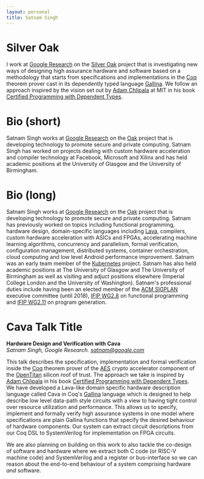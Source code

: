 ```yaml
---
layout: personal
title: Satnam Singh
---
```

# Silver Oak
I work at [Google Research](https://research.google/) on the [Silver Oak](https://github.com/project-oak/oak-hardware) project that is investigating
new ways of designing high assurance hardware and software based
on a methodology that starts from specifications and implementations
in the [Coq](https://coq.inria.fr) theorem prover cast in its dependently typed language
[Gallina](https://coq.github.io/doc/v8.9/refman/language/gallina-specification-language.html). We follow an approach inspired by the vision set out by
[Adam Chlipala](http://adam.chlipala.net) at MIT in his book
[Certified Programming with Dependent Types](http://adam.chlipala.net/cpdt/).


# Bio (short)
Satnam Singh works at [Google Research](https://research.google/)
on the [Oak](https://github.com/project-oak/oak) project that is developing technology to promote secure and private computing.
Satnam Singh has worked on projects dealing with custom hardware acceleration and compiler technology
at Facebook, Microsoft and Xilinx and has held academic positions at the University of Glasgow
and the University of Birmingham.

# Bio (long)
Satnam Singh works at [Google Research](https://research.google/)
on the [Oak](https://github.com/project-oak/oak) project that is developing technology to promote secure and private computing.
Satnam has previously worked on topics including functional programming, hardware design, domain-specific languages including [Lava](http://lava.fpcastle.com), compilers, custom hardware acceleration with ASICs and FPGAs, accelerating machine learning algorithms, concurrency and parallelism, formal verification, configuration management, distributed systems, container orchestration, cloud computing and low level Android performance improvement. 
Satnam was an early team member of the [Kubernetes](https://kubernetes.io) project. Satnam has also
held academic positions at The University of Glasgow and The University of Birmingham as well as
visiting and adjuct positions elsewhere (Imperial College London and the University of Washington).
Satnam's professional duties include having been an elected member of the [ACM SIGPLAN](https://www.sigplan.org/) executive committee (until 2018), [IFIP WG2.8](http://www.cs.ox.ac.uk/ralf.hinze/WG2.8) on functional programming and
[IFIP WG2.11](https://wiki.hh.se/wg211/index.php/Main_Page) on program generation.

# Cava Talk Title
**Hardware Design and Verification with Cava**   
*Satnam Singh, Google Research. satnam@google.com*

This talk describes the specification, implementation and formal
verification inside the [Coq](https://coq.inria.fr) theorem prover of the
[AES](https://en.wikipedia.org/wiki/Advanced_Encryption_Standard) crypto accelerator component of the
[OpenTitan](https://opentitan.org) silicon roof of trust. The approach
we take is inspired by [Adam Chlipala](http://adam.chlipala.net) in his book
[Certified Programming with Dependent Types](http://adam.chlipala.net/cpdt/).
We have developed a Lava-like domain specific hardware description language called Cava in Coq's
[Gallina](https://coq.github.io/doc/v8.9/refman/language/gallina-specification-language.html) language
which is designed to help describe low level data-path style circuits with a view
to having tight control over resource utilization and performance. This allows
us to specify, implement and formally verify high assurance systems in one model
where specifications are plain Gallina functions that specify the desired
behaviour of hardware components. Our system can extract circuit descriptions
from our Coq DSL to SystemVerilog for implementation on FPGA circuits.

We are also planning on building on this work to also tackle the co-design of
software and hardware where we extract both C code (or RISC-V machine code)
and SystemVerilog and a register or bus-interface so we can reason about
the end-to-end behaviour of a system comprising hardware *and* software.
